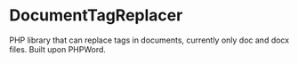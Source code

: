 # DocumentTagReplacer

PHP library that can replace tags in documents, currently only doc and docx files. Built upon PHPWord.